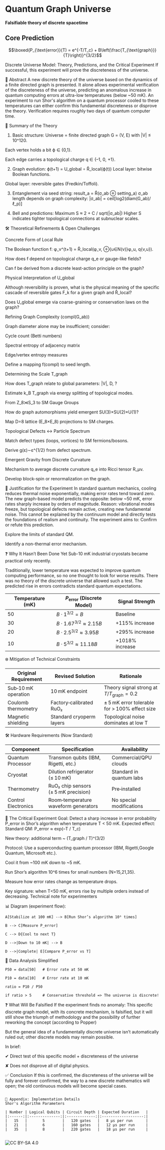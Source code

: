# Quantum Graph Universe  
**Falsifiable theory of discrete spacetime**  

## Core Prediction  
```math  
\boxed{P_{\text{error}}(T) = e^{-T/T_c} + B\left(\frac{T_{\text{graph}}}{T}\right)}^{3/2}
```
Discrete Universe Model: Theory, Predictions, and the Critical Experiment
If successful, this experiment will prove the discreteness of the universe.

📌 Abstract
A new discrete theory of the universe based on the dynamics of a finite directed graph is presented. It alone allows experimental verification of the discreteness of the universe, predicting an anomalous increase in quantum computing errors at ultra-low temperatures (below ~50 mK). An experiment to run Shor's algorithm on a quantum processor cooled to these temperatures can either confirm this fundamental discreteness or disprove the theory. Verification requires roughly two days of quantum computer time.

🧬 Summary of the Theory
1. Basic structure:
Universe = finite directed graph G = (V, E) with |V| ≤ 10^120.


Each vertex holds a bit ϕ ∈ {0,1}.


Each edge carries a topological charge q ∈ {–1, 0, +1}.


2. Graph evolution:
 ϕ(t+1) = U_global ∘ R̂_local(ϕ(t))
Local layer: bitwise Boolean functions.


Global layer: reversible gates (Fredkin/Toffoli).


3. Entanglement via seed string:
 result_a = R̂(σ_ab ⊕ setting_a)
σ_ab length depends on graph complexity: |σ_ab| = ceil[log2(diam(G_ab)/ℓ_p)]


4. Bell and predictions:
 Maximum S ≈ 2 + C / sqrt(|σ_ab|)
 Higher S indicates tighter topological connections at subnuclear scales.

🛠 Theoretical Refinements & Open Challenges

Concrete Form of Local Rule

The Boolean function f:
φ_v^(t+1) = R̂_local(φ_v, ⊕{u∈N(v)}φ_u, q{v,u}).

How does f depend on topological charge q_e or gauge-like fields?

Can f be derived from a discrete least-action principle on the graph?

Physical Interpretation of U_global

Although reversibility is proven, what is the physical meaning of the specific cascade of reversible gates F_k for a given graph and R̂_local?

Does U_global emerge via coarse-graining or conservation laws on the graph?

Refining Graph Complexity (compl(G_ab))

Graph diameter alone may be insufficient; consider:

Cycle count (Betti numbers)

Spectral entropy of adjacency matrix

Edge/vertex entropy measures

Define a mapping f(compl) to seed length.

Determining the Scale T_graph

How does T_graph relate to global parameters: |V|, D, ?

Estimate k_B T_graph via energy splitting of topological modes.

From Z_8⋊S_3 to SM Gauge Groups

How do graph automorphisms yield emergent SU(3)×SU(2)×U(1)?

Map D=8 lattice (E_8×E_8) projections to SM charges.

Topological Defects ↔ Particle Spectrum

Match defect types (loops, vortices) to SM fermions/bosons.

Derive g(ε)∼ε^{1/2} from defect spectrum.

Emergent Gravity from Discrete Curvature

Mechanism to average discrete curvature q_e into Ricci tensor R_μν.

Develop block-spin or renormalization on the graph.


📌 Justification for the Experiment
In standard quantum mechanics, cooling reduces thermal noise exponentially, making error rates tend toward zero. The new graph-based model predicts the opposite: below ~50 mK, error rates sharply increase by orders of magnitude.
Reason: vibrational modes freeze, but topological defects remain active, creating new fundamental noise. This cannot be explained by the continuum model and directly tests the foundations of realism and continuity.
The experiment aims to:
Confirm or refute this prediction.


Explore the limits of standard QM.


Identify a non-thermal error mechanism.


❓ Why It Hasn’t Been Done Yet
Sub-10 mK industrial cryostats became practical only recently.


Traditionally, lower temperature was expected to improve quantum computing performance, so no one thought to look for worse results.
There was no theory of the discrete universe that allowed such a test.
The predicted rise in errors contradicts standard quantum expectations.

| Temperature (mK) | $P_{\text{error}}$ (Discrete Model) | Signal Strength |
| ---------------- | ----------------------------------- | --------------- |
| 50               | $B\cdot1^{3/2}=B$                   | Baseline        |
| 30               | $B\cdot1.67^{3/2}\approx2.15B$      | +115% increase  |
| 20               | $B\cdot2.5^{3/2}\approx3.95B$       | +295% increase  |
| 10               | $B\cdot5^{3/2}\approx11.18B$        | +1018% increase |


❄️ Mitigation of Technical Constraints

| Original Requirement | Revised Solution         | Rationale                                        |
| -------------------- | ------------------------ | ------------------------------------------------ |
| Sub‑10 mK operation  | 10 mK endpoint           | Theory signal strong at $T/T_{\text{graph}}=0.2$ |
| Coulomb thermometry  | Factory‑calibrated RuO₂  | ± 5 mK error tolerable for > 100% effect size    |
| Magnetic shielding   | Standard cryoperm layers | Topological noise dominates at low T             |



🛠 Hardware Requirements (Now Standard)

| Component           | Specification                         | Availability              |
|---------------------|---------------------------------------|---------------------------|
| Quantum Processor   | Transmon qubits (IBM, Rigetti, etc.)  | Commercial/QPU clouds     |
| Cryostat            | Dilution refrigerator (≤ 10 mK)       | Standard in quantum labs  |
| Thermometry         | RuO₂ chip sensors (± 5 mK precision)  | Pre‑installed             |
| Control Electronics | Room‑temperature waveform generators  | No special modifications  |


🧪 The Critical Experiment
Goal: Detect a sharp increase in error probability P_error in Shor’s algorithm when temperature T < 50 mK.
Expected effect:
Standard QM: P_error ≈ exp(–T / T_c)


New theory: additional term ~ (T_graph / T)^(3/2)


Protocol:
Use a superconducting quantum processor (IBM, Rigetti,Google Quantum, Microsoft etc.).


Cool it from ~100 mK down to ~5 mK.


Run Shor’s algorithm 10^6 times for small numbers (N=15,21,35).


Measure how error rates change as temperature drops.

Key signature: when T<50 mK, errors rise by multiple orders instead of decreasing.
Technical note for experimenters


📊 Diagram (experiment flow):

    A[Stabilize at 100 mK] --> B[Run Shor’s algorithm 10⁶ times]
    
    B --> C[Measure P_error]
    
    C --> D{Cool to next T}
    
    D -->|Down to 10 mK| --> B
    
    D -->|Complete| E[Compare P_error vs T]


🧮 Data Analysis Simplified
    
    P50 = data[50]   # Error rate at 50 mK
    
    P10 = data[10]   # Error rate at 10 mK
    
    ratio = P10 / P50
    
    if ratio > 5     # Conservative threshold => The universe is discrete!



❓ What Will Be Falsified
If the experiment finds no anomaly:
This specific discrete graph model, with its concrete mechanism, is falsified, but it will still show the triumph of methodology and the possibility of further reworking the concept (according to Popper)


But the general idea of a fundamentally discrete universe isn’t automatically ruled out; other discrete models may remain possible.


In brief:

✔ Direct test of this specific model + discreteness of the universe


✘ Does not disprove all of digital physics.


✅ Conclusion
If this is confirmed, the discreteness of the universe will be fully and forever confirmed, the way to a new discrete mathematics will open; the old continuous models will become special cases.
```

📝 Appendix: Implementation Details
Shor's Algorithm Parameters

| Number | Logical Qubits | Circuit Depth | Expected Duration   |
|:------:|:--------------:|:-------------:|:-------------------:|
|   15   |       5        |   120 gates   |   8 μs per run      |
|   21   |       6        |   160 gates   |   12 μs per run     |
|   35   |       8        |   220 gates   |   18 μs per run     |


```
![CC BY-SA 4.0](https://img.shields.io/badge/License-CC_BY--SA_4.0-lightgrey.svg)  
